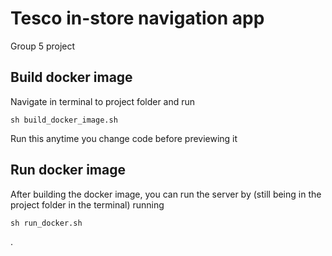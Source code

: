 # Tesco in-store navigation app

Group 5 project 

## Build docker image

Navigate in terminal to project folder and run

```[bash]
sh build_docker_image.sh
```

Run this anytime you change code before previewing it

## Run docker image

After building the docker image, you can run the server by (still being in the project folder in the terminal) running 

```[bash]
sh run_docker.sh
```

.